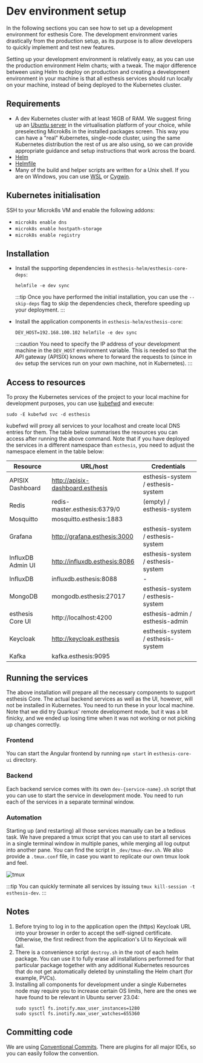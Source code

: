 # Dev environment setup

In the following sections you can see how to set up a development environment for esthesis Core. The
development environment varies drastically from the production setup, as its purpose is to allow
developers to quickly implement and test new features.

Setting up your development environment is relatively easy, as you can use the production
environment Helm charts; with a tweak. The major difference between using Helm to deploy on production and
creating a development environment in your machine is that all esthesis services should run locally on your
machine, instead of being deployed to the Kubernetes cluster.

## Requirements

- A dev Kubernetes cluster with at least 16GB of RAM. We suggest firing up an [Ubuntu server](https://ubuntu.com/download/server)
	in the virtualisation platform of your choice, while preselecting Microk8s in the installed packages
	screen. This way you can have a "real" Kubernetes, single-node cluster, using the same
	Kubernetes distribution the rest of us are also using, so we can provide appropriate guidance and
	setup instructions that work across the board.
- [Helm](https://helm.sh)
- [Helmfile](https://github.com/helmfile/helmfile)
- Many of the build and helper scripts are written for a Unix shell. If you are on
	Windows, you can use [WSL](https://docs.microsoft.com/en-us/windows/wsl/install-win10) or [Cygwin](https://www.cygwin.com/).

## Kubernetes initialisation

SSH to your Microk8s VM and enable the following addons:
- `microk8s enable dns`
- `microk8s enable hostpath-storage`
- `microk8s enable registry`

## Installation

- Install the supporting dependencies in `esthesis-helm/esthesis-core-deps`:
	```shell
	helmfile -e dev sync
	```

	:::tip
	Once you have performed the initial installation, you can use the `--skip-deps` flag to skip the
  dependencies check, therefore speeding up your deployment.
	:::

- Install the application components in `esthesis-helm/esthesis-core`:
	```shell
	DEV_HOST=192.168.100.102 helmfile -e dev sync
	```

	:::caution
	You need to specify the IP address of your development machine in the `DEV_HOST` environment
	variable. This is needed so that the API gateway (APISIX) knows where to forward the requests to
	(since in `dev` setup the services run on your own machine, not in Kubernetes).
	:::

## Access to resources
To proxy the Kubernetes services of the project to your local machine for development purposes, you
can use [kubefwd](https://kubefwd.com) and execute:
```shell
sudo -E kubefwd svc -d esthesis
```
kubefwd will proxy all services to your localhost and create local DNS entries for them. The table
below summarises the resources you can access after running the above command. Note that if you have
deployed the services in a different namespace than `esthesis`, you need to adjust the namespace
element in the table below:

| Resource          | URL/host                         | Credentials                       |
|-------------------|----------------------------------|-----------------------------------|
| APISIX Dashboard  | http://apisix-dashboard.esthesis | esthesis-system / esthesis-system |
| Redis             | redis-master.esthesis:6379/0     | (empty) / esthesis-system         |
| Mosquitto         | mosquitto.esthesis:1883          |                                   |
| Grafana           | http://grafana.esthesis:3000     | esthesis-system / esthesis-system |
| InfluxDB Admin UI | http://influxdb.esthesis:8086    | esthesis-system / esthesis-system |
| InfluxDB          | influxdb.esthesis:8088           | -                                 |
| MongoDB           | mongodb.esthesis:27017           | esthesis-system / esthesis-system |
| esthesis Core UI  | http://localhost:4200            | esthesis-admin / esthesis-admin   |
| Keycloak          | http://keycloak.esthesis         | esthesis-system / esthesis-system |
| Kafka             | kafka.esthesis:9095              |                                   |

## Running the services
The above installation will prepare all the necessary components to support esthesis Core. The actual
backend services as well as the UI, however, will not be installed in Kubernetes. You need to run
these in your local machine. Note that we did try Quarkus' remote development mode, but it was a bit
finicky, and we ended up losing time when it was not working or not picking up changes correctly.

### Frontend
You can start the Angular frontend by running `npm start` in `esthesis-core-ui` directory.

### Backend
Each backend service comes with its own `dev-{service-name}.sh` script that you can use to start the
service in development mode. You need to run each of the services in a separate terminal window.

### Automation
Starting up (and restarting) all those services manually can be a tedious task. We have prepared a
tmux script that you can use to start all services in a single terminal window in multiple panes,
while merging all log output into another pane. You can find the script in `_dev/tmux-dev.sh`. We
also provide a `.tmux.conf` file, in case you want to replicate our own tmux look and feel.

![tmux](/img/docs/dev-guide/tmux.gif)

:::tip
You can quickly terminate all services by issuing `tmux kill-session -t esthesis-dev`.
:::

## Notes
1. Before trying to log in to the application open the (https) Keycloak URL into your browser in order to
	 accept the self-signed certificate. Otherwise, the first redirect from the application's UI to
	 Keycloak will fail.
2. There is a convenience script `destroy.sh` in the root of each helm package. You can use it to fully
	 erase all installations performed for that particular package together with any additional Kubernetes
	 resources that do not get automatically deleted by uninstalling the Helm chart (for example, PVCs).
3. Installing all components for development under a single Kubernetes node may require you to
	 increase certain OS limits, here are the ones we have found to be relevant in Ubuntu server 23.04:
	```shell
	sudo sysctl fs.inotify.max_user_instances=1280
	sudo sysctl fs.inotify.max_user_watches=655360
	```

## Committing code
We are using [Conventional Commits](https://www.conventionalcommits.org/en/v1.0.0/).
There are plugins for all major IDEs, so you can easily follow the convention.
